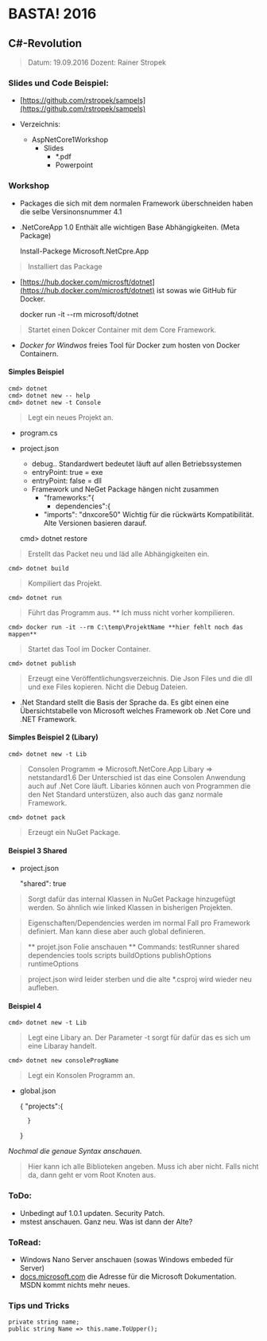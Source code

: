 # BASTA! 2016 #

## C#-Revolution ##

> Datum: 19.09.2016
> Dozent: Rainer Stropek


### Slides und Code Beispiel: ###

- [https://github.com/rstropek/sampels](https://github.com/rstropek/sampels)

- Verzeichnis:

    - AspNetCore1Workshop
        - Slides
            - *.pdf
            - Powerpoint

### Workshop ###

- Packages die sich mit dem normalen Framework überschneiden haben die selbe 
    Versinonsnummer 4.1
- .NetCoreApp 1.0 Enthält alle wichtigen Base Abhängigkeiten. (Meta Package)
    
    
    Install-Packege Microsoft.NetCpre.App

> Installiert das Package

- [https://hub.docker.com/microsft/dotnet](https://hub.docker.com/microsft/dotnet) ist sowas wie GitHub für Docker.


    docker run -it --rm microsoft/dotnet

> Startet einen Dokcer Container mit dem Core Framework.

- *Docker for Windwos* freies Tool für Docker zum hosten von Docker Containern.

#### Simples Beispiel ###

    cmd> dotnet
    cmd> dotnet new -- help
    cmd> dotnet new -t Console

> Legt ein neues Projekt an.

- program.cs
- project.json
    - debug.. Standardwert bedeutet läuft auf allen Betriebssystemen
    - entryPoint: true = exe
    - entryPoint: false = dll 
    - Framework und NeGet Package hängen nicht zusammen
        - "frameworks:"{
            - dependencies":{
        - "imports": "dnxcore50" Wichtig für die rückwärts
            Kompatibilität. Alte Versionen basieren darauf.


    cmd> dotnet restore

> Erstellt das Packet neu und läd alle Abhängigkeiten ein.


    cmd> dotnet build

> Kompiliert das Projekt.

    cmd> dotnet run

> Führt das Programm aus. ** Ich muss nicht vorher kompilieren.

    cmd> docker run -it --rm C:\temp\ProjektName **hier fehlt noch das mappen**

> Startet das Tool im Docker Container.

    cmd> dotnet publish

> Erzeugt eine Veröffentlichungsverzeichnis. Die Json Files
    und die dll und exe Files kopieren. Nicht die Debug Dateien.


- .Net Standard stellt die Basis der Sprache da. Es gibt einen
    eine Übersichtstabelle von Microsoft welches Framework
    ob .Net Core und .NET Framework.

#### Simples Beispiel 2 (Libary) ##

    cmd> dotnet new -t Lib

> Consolen Programm => Microsoft.NetCore.App
> Libary => netstandard1.6
> Der Unterschied ist das eine Consolen Anwendung auch auf .Net Core läuft.
> Libaries können auch von Programmen die den Net Standard unterstüzen, 
> also auch das ganz normale Framework.    

    cmd> dotnet pack

> Erzeugt ein NuGet Package.


#### Beispiel 3 Shared ####

- project.json

    "shared": true

> Sorgt dafür das internal Klassen in NuGet Package hinzugefügt werden.
> So ähnlich wie linked Klassen in bisherigen Projekten.


> Eigenschaften/Dependencies werden im normal Fall pro Framework definiert.
> Man kann diese aber auch global definieren.

> ** projet.json Folie anschauen **
> Commands:
> testRunner
> shared
> dependencies
> tools
> scripts
> buildOptions
> publishOptions
> runtimeOptions


> project.json wird leider sterben und die alte *.csproj wird wieder neu aufleben.


####  Beispiel 4 ####
    
    cmd> dotnet new -t Lib

> Legt eine Libary an.
> Der Parameter -t sorgt für dafür das es sich um eine Libaray handelt.

    cmd> dotnet new consoleProgName 

> Legt ein Konsolen Programm an.

- global.json

    {
        "projects":{
            
        }
    }

*Nochmal die genaue Syntax anschauen.*




> Hier kann ich alle Biblioteken angeben. Muss ich aber nicht. Falls nicht
> da, dann geht er vom Root Knoten aus.

### ToDo: ###

- Unbedingt auf 1.0.1 updaten. Security Patch.
- mstest anschauen. Ganz neu. Was ist dann der Alte?


### ToRead: ###

- Windows Nano Server anschauen (sowas Windows embeded für Server)
- [docs.microsoft.com](docs.microsft.com) die Adresse für die Microsoft
    Dokumentation. MSDN kommt nichts mehr neues.




### Tips und Tricks ###

    private string name;
    public string Name => this.name.ToUpper();